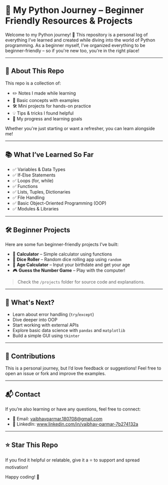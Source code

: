 # 🐍 My Python Journey – Beginner Friendly Resources & Projects

Welcome to my Python journey! 🚀 This repository is a personal log of everything I’ve learned and created while diving into the world of Python programming. As a beginner myself, I’ve organized everything to be beginner-friendly – so if you're new too, you're in the right place!

---

## 📌 About This Repo

This repo is a collection of:
- ✏️ Notes I made while learning
- 🧠 Basic concepts with examples
- 🛠️ Mini projects for hands-on practice
- 💡 Tips & tricks I found helpful
- 🌱 My progress and learning goals

Whether you're just starting or want a refresher, you can learn alongside me!

---

## 📚 What I’ve Learned So Far

- ✅ Variables & Data Types
- ✅ If-Else Statements
- ✅ Loops (for, while)
- ✅ Functions
- ✅ Lists, Tuples, Dictionaries
- ✅ File Handling
- ✅ Basic Object-Oriented Programming (OOP)
- ✅ Modules & Libraries

---

## 🛠️ Beginner Projects

Here are some fun beginner-friendly projects I’ve built:
- 🔢 **Calculator** – Simple calculator using functions
- 🎲 **Dice Roller** – Random dice rolling app using `random`
- 📅 **Age Calculator** – Input your birthdate and get your age
- 🎮 **Guess the Number Game** – Play with the computer!

> Check the `/projects` folder for source code and explanations.

---

## 🌱 What's Next?

- Learn about error handling (`try`/`except`)
- Dive deeper into OOP
- Start working with external APIs
- Explore basic data science with `pandas` and `matplotlib`
- Build a simple GUI using `tkinter`

---

## 🤝 Contributions

This is a personal journey, but I’d love feedback or suggestions!
Feel free to open an issue or fork and improve the examples.

---

## 📬 Contact

If you’re also learning or have any questions, feel free to connect:

- 📧 Email: vaibhavparmar.180708@gmail.com
- 💬 LinkedIn: www.linkedin.com/in/vaibhav-parmar-7b274132a

---

## ⭐ Star This Repo

If you find it helpful or relatable, give it a ⭐ to support and spread motivation!

Happy coding! 🙌
